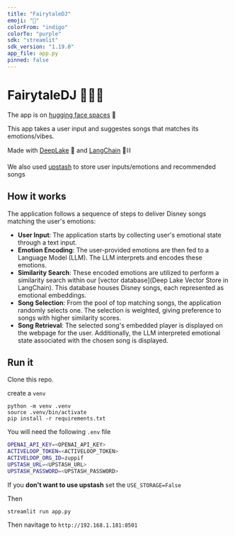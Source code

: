```yaml
---
title: "FairytaleDJ"
emoji: "🔮"
colorFrom: "indigo"
colorTo: "purple"
sdk: "streamlit"
sdk_version: "1.19.0"
app_file: app.py
pinned: false
---
```


# FairytaleDJ 🎵🏰🔮

The app is on [hugging face spaces](https://huggingface.co/spaces/Francesco/FairytaleDJ) 🤗

This app takes a user input and suggestes songs that matches its emotions/vibes.

Made with [DeepLake](https://www.deeplake.ai/) 🚀 and [LangChain](https://python.langchain.com/en/latest/index.html) 🦜⛓️ 

We also used [upstash](https://upstash.com/) to store user inputs/emotions and recommended songs

## How it works

The application follows a sequence of steps to deliver Disney songs matching the user's emotions:
- **User Input**: The application starts by collecting user's emotional state through a text input.
- **Emotion Encoding**: The user-provided emotions are then fed to a Language Model (LLM). The LLM interprets and encodes these emotions.
- **Similarity Search**: These encoded emotions are utilized to perform a similarity search within our [vector database](Deep Lake Vector Store in LangChain). This database houses Disney songs, each represented as emotional embeddings.
- **Song Selection**: From the pool of top matching songs, the application randomly selects one. The selection is weighted, giving preference to songs with higher similarity scores.
- **Song Retrieval**: The selected song's embedded player is displayed on the webpage for the user. Additionally, the LLM interpreted emotional state associated with the chosen song is displayed.

## Run it

Clone this repo.

create a `venv`

```
python -m venv .venv
source .venv/bin/activate
pip install -r requirements.txt
```

You will need the following `.env` file

```bash
OPENAI_API_KEY=<OPENAI_API_KEY>
ACTIVELOOP_TOKEN=<ACTIVELOOP_TOKEN>
ACTIVELOOP_ORG_ID=zuppif
UPSTASH_URL=<UPSTASH_URL>
UPSTASH_PASSWORD=<UPSTASH_PASSWORD>
```

If you **don't want to use upstash** set the `USE_STORAGE=False`

Then

```
streamlit run app.py
```

Then navitage to `http://192.168.1.181:8501`
